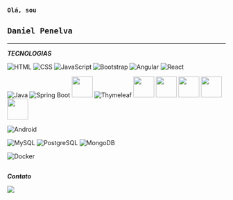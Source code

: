 
### **`Olá, sou`** 
## **`Daniel Penelva`** 

---

<p><b><i> TECNOLOGIAS </i></b></p>

<div>

![HTML](https://img.icons8.com/color/48/000000/html-5.png) 
![CSS](https://img.icons8.com/color/48/000000/css3.png) 
![JavaScript](https://img.icons8.com/color/48/000000/javascript.png)
![Bootstrap](https://img.icons8.com/color/48/000000/bootstrap.png)
![Angular](https://img.icons8.com/color/48/000000/angularjs.png)
![React](https://img.icons8.com/ultraviolet/48/000000/react.png)

</div>
<div>
  
![Java](https://img.icons8.com/color/48/000000/java-coffee-cup-logo.png) 
![Spring Boot](https://img.icons8.com/color/48/000000/spring-logo.png) 
<img src="https://cdn.icon-icons.com/icons2/2699/PNG/512/hibernate_logo_icon_171004.png" width="48" height="48">
![Thymeleaf](https://img.icons8.com/color/48/000000/thymeleaf.png)
<img src="https://cdn-icons-png.flaticon.com/512/29/29540.png" width="48" height="48">
<img src="https://github.com/Daniel-Penelva/Daniel-Penelva/assets/113154454/3dce6b26-e25a-4e87-bde1-2d74c42c607a" width="48" height="48">
<img src="https://static.javatpoint.com/primefaces/images/primefaces-tutorial.png" width="48" height="48">
<img src="https://junit.org/junit5/assets/img/junit5-logo.png" width="48" height="48">
<img src="https://static.javatpoint.com/tutorial/mockito/images/mockito.png" width="48" height="48">

</div>

<div>
  
![Android](https://img.icons8.com/color/48/000000/android-os.png)

</div>

<div>
  
![MySQL](https://img.icons8.com/color/48/000000/mysql-logo.png)
![PostgreSQL](https://img.icons8.com/color/48/000000/postgreesql.png)
![MongoDB](https://img.icons8.com/color/48/000000/mongodb.png)

</div>

<div>
  
![Docker](https://img.icons8.com/color/48/000000/docker.png)

</div>

##
 
<div> 
  <p><b><i> Contato </b></i></p>
    
  <a href="https://www.linkedin.com/in/daniel-penelva-andrade/" target="_blank"><img src="https://img.shields.io/badge/-LinkedIn-%230077B5?style=for-the-badge&logo=linkedin&logoColor=white" target="_blank"></a>  
</div>

